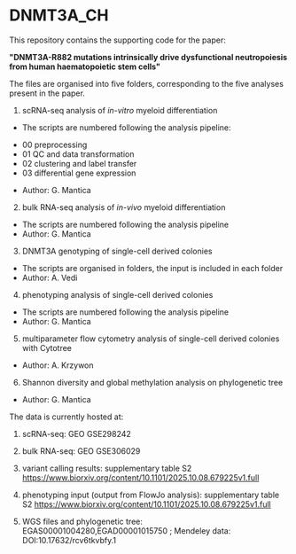 # DNMT3A_CH

This repository contains the supporting code for the paper: 

**"DNMT3A-R882 mutations intrinsically drive dysfunctional neutropoiesis from human haematopoietic stem cells"**

The files are organised into five folders, corresponding to the five analyses present in the paper.

1. scRNA-seq analysis of *in-vitro* myeloid differentiation
* The scripts are numbered following the analysis pipeline:
- 00 preprocessing
- 01 QC and data transformation
- 02 clustering and label transfer
- 03 differential gene expression

* Author: G.  Mantica

2. bulk RNA-seq analysis of *in-vivo* myeloid differentiation
* The scripts are numbered following the analysis pipeline
* Author: G. Mantica

3. DNMT3A genotyping of single-cell derived colonies
* The scripts are organised in folders, the input is included in each folder
* Author: A. Vedi

4. phenotyping analysis of single-cell derived colonies
* The scripts are numbered following the analysis pipeline 
* Author: G. Mantica

5. multiparameter flow cytometry analysis of single-cell derived colonies with Cytotree
* Author: A. Krzywon

6. Shannon diversity and global methylation analysis on phylogenetic tree
* Author: G. Mantica

The data is currently hosted at:

1. scRNA-seq: GEO GSE298242 

2. bulk RNA-seq: GEO GSE306029

3. variant calling results: supplementary table S2 https://www.biorxiv.org/content/10.1101/2025.10.08.679225v1.full

4. phenotyping input (output from FlowJo analysis): supplementary table S2 https://www.biorxiv.org/content/10.1101/2025.10.08.679225v1.full

6. WGS files and phylogenetic tree: EGAS00001004280,EGAD00001015750 ; Mendeley data: DOI:10.17632/rcv6tkvbfy.1
